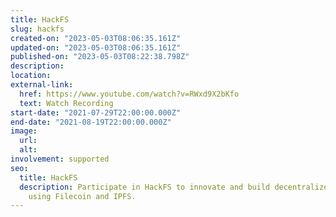 ```yaml
---
title: HackFS
slug: hackfs
created-on: "2023-05-03T08:06:35.161Z"
updated-on: "2023-05-03T08:06:35.161Z"
published-on: "2023-05-03T08:22:38.798Z"
description:
location:
external-link:
  href: https://www.youtube.com/watch?v=RWxd9X2bKfo
  text: Watch Recording
start-date: "2021-07-29T22:00:00.000Z"
end-date: "2021-08-19T22:00:00.000Z"
image:
  url:
  alt:
involvement: supported
seo:
  title: HackFS
  description: Participate in HackFS to innovate and build decentralized applications
    using Filecoin and IPFS.
---
```

